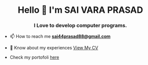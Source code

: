 
<h1 align="center"> Hello 👋 I'm SAI VARA PRASAD </h1>
<h3 align="center"> I Love to develop computer programs. </h3>


- 📫 How to reach me **sai44prasad88@gmail.com**
  
- 📄 Know about my experiences [View My CV](https://drive.google.com/file/d/14dyFRuo7WURXJ_vLRTiXuou5N0kBZsxa/view?usp=share_link)

- Check my portofoli [here](https://dsp-portfolio.netlify.app/)

